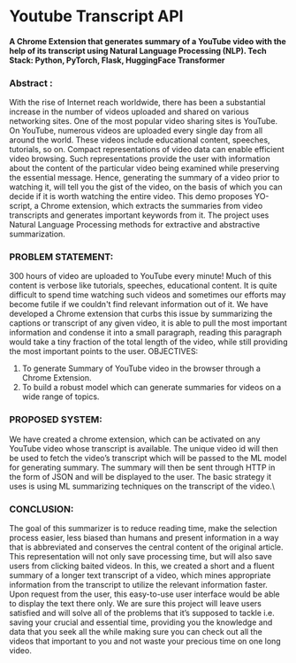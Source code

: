 # Youtube Transcript API
 
#### A Chrome Extension that generates summary of a YouTube video with the help of its transcript using Natural Language Processing (NLP). Tech Stack: Python, PyTorch, Flask, HuggingFace Transformer 
### Abstract : 
   With the rise of Internet reach worldwide, there has been a substantial increase in the number
of videos uploaded and shared on various networking sites. One of the most popular video
sharing sites is YouTube. On YouTube, numerous videos are uploaded every single day from
all around the world. These videos include educational content, speeches, tutorials, so on.
Compact representations of video data can enable efficient video browsing. Such
representations provide the user with information about the content of the particular video
being examined while preserving the essential message. Hence, generating the summary of a
video prior to watching it, will tell you the gist of the video, on the basis of which you can
decide if it is worth watching the entire video. This demo proposes YO-script, a Chrome
extension, which extracts the summaries from video transcripts and generates important
keywords from it. The project uses Natural Language Processing methods for extractive and
abstractive summarization.

### PROBLEM STATEMENT:
300 hours of video are uploaded to YouTube every minute! Much of this content is verbose
like tutorials, speeches, educational content. It is quite difficult to spend time watching such
videos and sometimes our efforts may become futile if we couldn't find relevant information
out of it. We have developed a Chrome extension that curbs this issue by summarizing the
captions or transcript of any given video, it is able to pull the most important information and
condense it into a small paragraph, reading this paragraph would take a tiny fraction of the
total length of the video, while still providing the most important points to the user.
OBJECTIVES:
1. To generate Summary of YouTube video in the browser through a Chrome Extension.
2. To build a robust model which can generate summaries for videos on a wide range of
topics.

### PROPOSED SYSTEM:
We have created a chrome extension, which can be activated on any YouTube video whose
transcript is available. The unique video id will then be used to fetch the video’s transcript
which will be passed to the ML model for generating summary. The summary will then be
sent through HTTP in the form of JSON and will be displayed to the user. The basic strategy
it uses is using ML summarizing techniques on the transcript of the video.\


### CONCLUSION:
The goal of this summarizer is to reduce reading time, make the selection process easier, less
biased than humans and present information in a way that is abbreviated and conserves the
central content of the original article. This representation will not only save processing time,
but will also save users from clicking baited videos. In this, we created a short and a fluent
summary of a longer text transcript of a video, which mines appropriate information from the
transcript to utilize the relevant information faster. Upon request from the user, this
easy-to-use user interface would be able to display the text there only.
We are sure this project will leave users satisfied and will solve all of the problems that it’s
supposed to tackle i.e. saving your crucial and essential time, providing you the knowledge
and data that you seek all the while making sure you can check out all the videos that
important to you and not waste your precious time on one long video.
